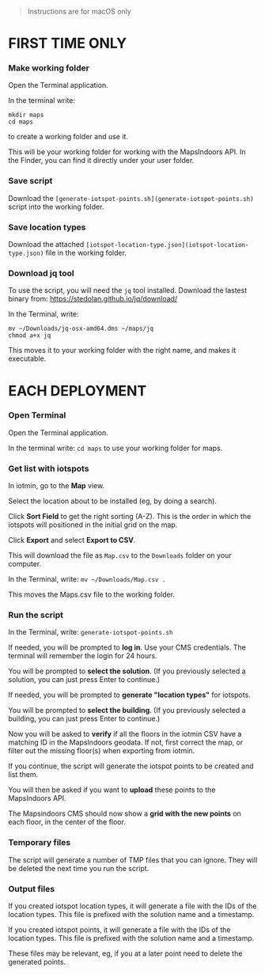 > Instructions are for macOS only

# FIRST TIME ONLY

### Make working folder

Open the Terminal application.

In the terminal write:
```
mkdir maps
cd maps
```
to create a working folder and use it.

This will be your working folder for working with the MapsIndoors API.
In the Finder, you can find it directly under your user folder.


### Save script

Download the `[generate-iotspot-points.sh](generate-iotspot-points.sh)` script into the working folder.


### Save location types

Download the attached `[iotspot-location-type.json](iotspot-location-type.json)` file in the working folder.


### Download jq tool

To use the script, you will need the `jq` tool installed.
Download the lastest binary from: https://stedolan.github.io/jq/download/

In the Terminal, write:
```
mv ~/Downloads/jq-osx-amd64.dms ~/maps/jq
chmod a+x jq
```

This moves it to your working folder with the right name, and makes it executable.



# EACH DEPLOYMENT

### Open Terminal

Open the Terminal application.

In the terminal write:
`cd maps`
to use your working folder for maps.


### Get list with iotspots

In iotmin, go to the **Map** view.

Select the location about to be installed (eg, by doing a search).

Click **Sort Field** to get the right sorting (A-Z). This is the order in which the iotspots will positioned in the initial grid on the map.

Click **Export** and select **Export to CSV**.

This will download the file as `Map.csv` to the `Downloads` folder on your computer.

In the Terminal, write:
`mv ~/Downloads/Map.csv .`

This moves the Maps.csv file to the working folder.


### Run the script

In the Terminal, write:
`generate-iotspot-points.sh`

If needed, you will be prompted to **log in**. Use your CMS credentials. The terminal will remember the login for 24 hours.

You will be prompted to **select the solution**.
(If you previously selected a solution, you can just press Enter to continue.)

If needed, you will be prompted to **generate "location types"** for iotspots.

You will be prompted to **select the building**.
(If you previously selected a building, you can just press Enter to continue.)

Now you will be asked to **verify** if all the floors in the iotmin CSV have a matching ID in the MapsIndoors geodata. If not, first correct the map, or filter out the missing floor(s) when exporting from iotmin.

If you continue, the script will generate the iotspot points to be created and list them.

You will then be asked if you want to **upload** these points to the MapsIndoors API.

The Mapsindoors CMS should now show a **grid with the new points** on each floor, in the center of the floor.


### Temporary files

The script will generate a number of TMP files that you can ignore. They will be deleted the next time you run the script.


### Output files

If you created iotspot location types, it will generate a file with the IDs of the location types. This file is prefixed with the solution name and a timestamp.

If you created iotspot points, it will generate a file with the IDs of the location types. This file is prefixed with the solution name and a timestamp.

These files may be relevant, eg, if you at a later point need to delete the generated points.